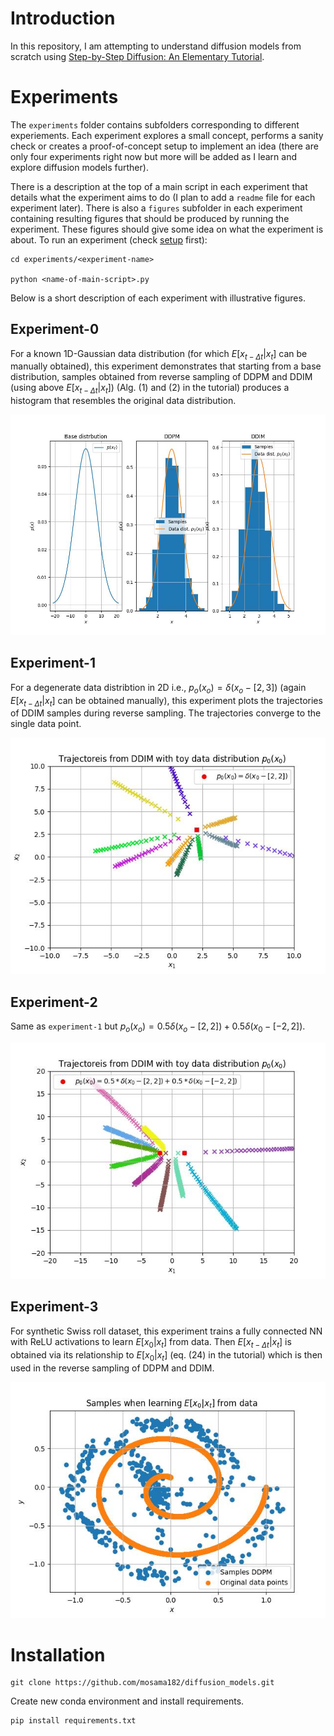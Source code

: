 # Introduction

In this repository, I am attempting to understand diffusion models from scratch using [Step-by-Step Diffusion: An Elementary Tutorial](https://arxiv.org/abs/2406.08929).

# Experiments

The `experiments` folder contains subfolders corresponding to different experiements. Each experiment explores a small concept, performs a sanity check or creates a proof-of-concept setup to implement an idea (there are only four experiments right now but more will be added as I learn and explore diffusion models further).

There is a description at the top of a main script in each experiment that details what the experiment aims to do (I plan to add a `readme` file for each experiment later). There is also a `figures` subfolder in each experiment containing resulting figures that should be produced by running the experiment. These figures should give some idea on what the experiment is about. To run an experiment (check [setup](#installation) first):

```
cd experiments/<experiment-name>

python <name-of-main-script>.py
```

Below is a short description of each experiment with illustrative figures.

## Experiment-0

For a known 1D-Gaussian data distribution (for which $E[x_{t-\Delta t}|x_{t}]$ can be manually obtained), this experiment demonstrates that starting from a base distribution, samples obtained from reverse sampling of DDPM and DDIM (using above $E[x_{t-\Delta t}|x_{t}]$) (Alg. (1) and (2) in the tutorial) produces a histogram that resembles the original data distribution. 

![experiment-0](experiments/experiment-0/figures/experiment-0-samples-ddm-ddim-toy-example.jpg)

## Experiment-1

For a degenerate data distribtion in 2D i.e., $p_o(x_{o}) = \delta(x_{o} - [2, 3])$ (again $E[x_{t-\Delta t}|x_{t}]$ can be obtained manually), this experiment plots the trajectories of DDIM samples during reverse sampling. The trajectories converge to the single data point. 

![experiment-1](experiments/experiment-1/figures/experiment-1-sample-trajectories-ddim.jpg)

## Experiment-2

Same as `experiment-1` but $p_{o}(x_{o}) = 0.5 \delta(x_{o} - [2, 2]) + 0.5 \delta(x_{0} - [-2, 2])$. 

![experiment-2](experiments/experiment-2/figures/experiment-2-sample-trajectories-ddim.jpg)

## Experiment-3

For synthetic Swiss roll dataset, this experiment trains a fully connected NN with ReLU activations to learn $E[x_{0}| x_{t}]$ from data. Then $E[x_{t-\Delta t}| x_{t}]$ is obtained via its relationship to $E[x_{0}| x_{t}]$ (eq. (24) in the tutorial) which is then used in the reverse sampling of DDPM and DDIM. 

![experiment-3](experiments/experiment-3/figures/eval_ddpm_samples.jpg)


# Installation

```
git clone https://github.com/mosama182/diffusion_models.git
```
Create new conda environment and install requirements.

```
pip install requirements.txt
```

